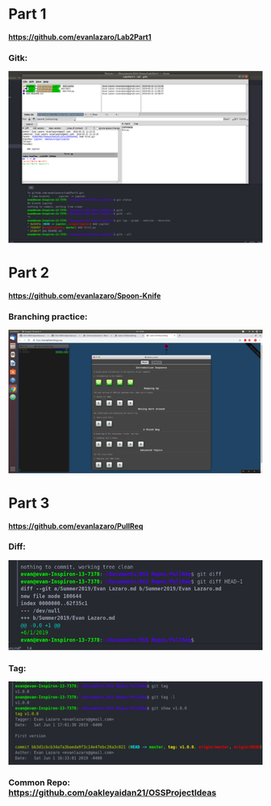 # Part 1

#### https://github.com/evanlazaro/Lab2Part1

### Gitk:
![gitk](Resources/gitk.png)

# Part 2

#### https://github.com/evanlazaro/Spoon-Knife
### Branching practice:
![branching](Resources/branching.png)

# Part 3

#### https://github.com/evanlazaro/PullReq
### Diff:
![diff](Resources/diff.png)
</br>
### Tag:
![tag](Resources/tag.png)
</br>
### Common Repo: https://github.com/oakleyaidan21/OSSProjectIdeas
